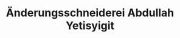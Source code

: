 ---
title: "Änderungsschneiderei Abdullah Yetisyigit"
url: /berlin/aenderungsschneiderei-abdullah-yetisyigit/
shop: Schneiderei
---